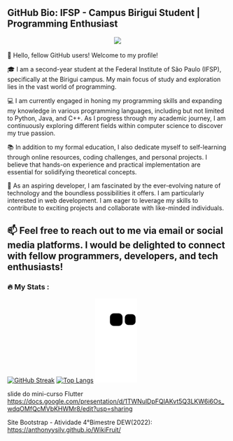 ## GitHub Bio: IFSP - Campus Birigui Student | Programming Enthusiast

<div id="header" align="center">
  <img src="https://media.giphy.com/media/M9gbBd9nbDrOTu1Mqx/giphy.gif" width="200"/>
</div>

👋 Hello, fellow GitHub users! Welcome to my profile! 

🎓 I am a second-year student at the Federal Institute of São Paulo (IFSP), specifically at the Birigui campus. My main focus of study and exploration lies in the vast world of programming.

💻 I am currently engaged in honing my programming skills and expanding my knowledge in various programming languages, including but not limited to Python, Java, and C++. As I progress through my academic journey, I am continuously exploring different fields within computer science to discover my true passion.

📚 In addition to my formal education, I also dedicate myself to self-learning through online resources, coding challenges, and personal projects. I believe that hands-on experience and practical implementation are essential for solidifying theoretical concepts.

🌱 As an aspiring developer, I am fascinated by the ever-evolving nature of technology and the boundless possibilities it offers. I am particularly interested in web development. I am eager to leverage my skills to contribute to exciting projects and collaborate with like-minded individuals.

📫 Feel free to reach out to me via email or social media platforms. I would be delighted to connect with fellow programmers, developers, and tech enthusiasts!
---

### :fire: My Stats :
[![GitHub Streak](http://github-readme-streak-stats.herokuapp.com?user=Anthonyysilv&theme=dracula&hide_border=true&date_format=j%20M%5B%20Y%5D&exclude_days=Sun%2CSat)](https://git.io/streak-stats)
[![Top Langs](https://github-readme-stats.vercel.app/api/top-langs/?username=Anthonyysilv&layout=compact&theme=dracula)](https://github.com/anuraghazra/github-readme-stats)
![Snake animation](https://github.com/Anthonyysilv/Anthonyysilv/blob/output/github-contribution-grid-snake.svg)

 slide do mini-curso Flutter
https://docs.google.com/presentation/d/1TWNulDpFQlAKvt5Q3LKW6i6Os_wdqOMfQcMVbKHWMr8/edit?usp=sharing

Site Bootstrap - Atividade 4°Bimestre DEW(2022): https://anthonyysilv.github.io/WikiFruit/

